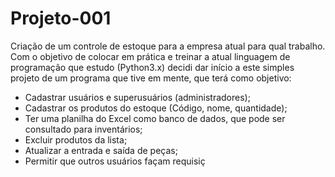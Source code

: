 # Projeto-001
Criação de um controle de estoque para a empresa atual para qual trabalho.
Com o objetivo de colocar em prática e treinar a atual linguagem de programação que estudo (Python3.x) decidi dar início a este simples projeto de um programa que tive em mente, que terá como objetivo:

 - Cadastrar usuários e superusuários (administradores);
 - Cadastrar os produtos do estoque (Código, nome, quantidade);
 - Ter uma planilha do Excel como banco de dados, que pode ser consultado para inventários;
 - Excluir produtos da lista;
 - Atualizar a entrada e saída de peças;
 - Permitir que outros usuários façam requisiç
